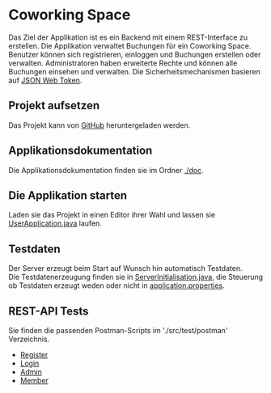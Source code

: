 # Coworking Space
Das Ziel der Applikation ist es ein Backend mit einem REST-Interface zu erstellen. Die Applikation verwaltet Buchungen für ein Coworking Space. Benutzer können sich registrieren, einloggen und Buchungen erstellen oder verwalten. Administratoren haben erweiterte Rechte und können alle Buchungen einsehen und verwalten. Die Sicherheitsmechanismen basieren auf [JSON Web Token](https://jwt.io/).

## Projekt aufsetzen
Das Projekt kann von [GitHub](https://github.com/MarcoSpinaBZZ/Multi-User-Applikation) heruntergeladen werden.

## Applikationsdokumentation
Die Applikationsdokumentation finden sie im Ordner [./doc](./doc/appDoc.md).

## Die Applikation starten
Laden sie das Projekt in einen Editor ihrer Wahl und lassen sie [UserApplication.java](./src/main/java/ch/zli/m223/UserApplication.java) laufen.

## Testdaten
Der Server erzeugt beim Start auf Wunsch hin automatisch Testdaten.  
Die Testdatenerzeugung finden sie in [ServerInitialisation.java](./src/main/java/ch/zli/m223/init/ServerInitialisation.java), die Steuerung ob Testdaten erzeugt weden oder nicht in [application.properties](./src/main/resources/application.properties).

## REST-API Tests
Sie finden die passenden Postman-Scripts im './src/test/postman' Verzeichnis. 
- [Register](./src/test/postman/Register.postman_collection.json)
- [Login](./src/test/postman/Login.postman_collection.json)
- [Admin](./src/test/postman/Admin.postman_collection.json)
- [Member](./src/test/postman/Member.postman_collection.json)